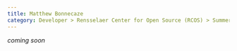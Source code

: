 ```yaml
---
title: Matthew Bonnecaze
category: Developer > Rensselaer Center for Open Source (RCOS) > Summer 2022
---
```


_coming soon_